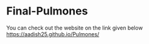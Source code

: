 # Final-Pulmones
You can check out the website on the link given below
https://aadish25.github.io/Pulmones/
